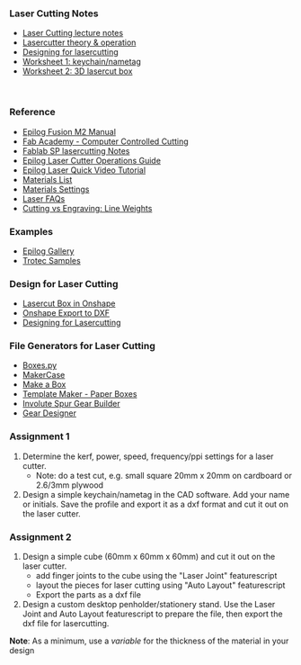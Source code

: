 ### Laser Cutting Notes
- [Laser Cutting lecture notes](https://skeatz.github.io/ep1000digfab/06_lasercutting/laser_cutting.html)
- [Lasercutter theory & operation](https://skeatz.github.io/ep1000digfab/06_lasercutting/ep1000_lasercutting.pdf)
- [Designing for lasercutting](https://skeatz.github.io/ep1000digfab/06_lasercutting/ep1000_cutting.pdf)
- [Worksheet 1: keychain/nametag](04_LasercuttingWorksheet-1.pdf)
- [Worksheet 2: 3D lasercut box](https://skeatz.github.io/ep1000digfab/06_lasercutting/03_Laser%20Cutting_box.pdf)
<br>

### Reference
* [Epilog Fusion M2 Manual](https://www.epiloglaser.com/assets/downloads/manuals/fusion-manual-web.pdf)
* [Fab Academy - Computer Controlled Cutting](http://academy.cba.mit.edu/classes/computer_cutting/index.html)
* [Fablab SP lasercutting Notes](https://esp.sp.edu.sg/webapps/blackboard/content/listContentEditable.jsp?content_id=_1547282_1&course_id=_51997_1)
* [Epilog Laser Cutter Operations Guide](https://wiki.fablabbcn.org/Epilog_Laser_Cutter)
* [Epilog Laser Quick Video Tutorial](https://www.youtube.com/watch?v=xM8vqZdRWp4)
* [Materials List](https://www.epiloglaser.com/how-it-works/laser-material-compatibility.htm)
* [Materials Settings](https://www.epiloglaser.com/assets/downloads/fusion-material-settings.pdf)
* [Laser FAQs](https://www.epiloglaser.com/how-it-works/laser-faqs.htm)
* [Cutting vs Engraving: Line Weights](http://support.epiloglaser.com/article/8205/29827/cutting-and-engraving-different-line-weights)

### Examples
* [Epilog Gallery](https://www.epiloglaser.com/resources/sample-club.htm)
* [Trotec Samples](https://www.troteclaser.com/en-sg/knowledge/do-it-yourself-samples/)

### Design for Laser Cutting
- [Lasercut Box in Onshape](https://www.youtube.com/watch?v=YfDmlx2LpFo)
- [Onshape Export to DXF](https://www.youtube.com/watch?v=loRAOtHtFeo)
- [Designing for Lasercutting](https://www.youtube.com/playlist?list=PLv5bCJpKDWIYj7n4dz6wZLkvJQazILfh-)

### File Generators for Laser Cutting
- [Boxes.py](https://boxes.hackerspace-bamberg.de/boxes.py)
- [MakerCase](https://www.makercase.com/#/)
- [Make a Box](https://makeabox.io/)
- [Template Maker - Paper Boxes](https://www.templatemaker.nl/en/)
- [Involute Spur Gear Builder](http://hessmer.org/gears/InvoluteSpurGearBuilder.html?circularPitch=8&pressureAngle=20&clearance=0.05&backlash=0.05&profileShift=0&gear1ToothCount=30&gear1CenterHoleDiamater=4&gear2ToothCount=8&gear2CenterHoleDiamater=4&showOption=3)
- [Gear Designer](https://www.jeromeleary.com/gears/)

### Assignment 1
1. Determine the kerf, power, speed, frequency/ppi settings for a laser cutter.
   - Note: do a test cut, e.g. small square 20mm x 20mm on cardboard or 2.6/3mm plywood
2. Design a simple keychain/nametag in the CAD software. Add your name or initials. Save the profile and export it as a dxf format and cut it out on the laser cutter.

### Assignment 2
1. Design a simple cube (60mm x 60mm x 60mm) and cut it out on the laser cutter.
    - add finger joints to the cube using the "Laser Joint" featurescript
    - layout the pieces for laser cutting using "Auto Layout" featurescript
    - Export the parts as a dxf file
2. Design a custom desktop penholder/stationery stand. Use the Laser Joint and Auto Layout featurescript to prepare the file, then export the dxf file for lasercutting.

**Note**: As a minimum, use a *variable* for the thickness of the material in your design

